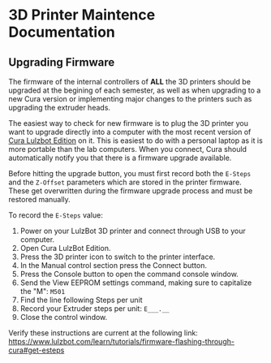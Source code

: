 # 3D Printer Maintence Documentation

## Upgrading Firmware

The firmware of the internal controllers of **ALL** the 3D printers should be
upgraded at the begining of each semester, as well as when upgrading to a new
Cura version or implementing major changes to the printers such as upgrading the
extruder heads.

The easiest way to check for new firmware is to plug the 3D printer you want to
upgrade directly into a computer with the most recent version of [Cura Lulzbot
Edition](https://www.lulzbot.com/cura#download) on it. This is easiest to do
with a personal laptop as it is more portable than the lab computers. When you
connect, Cura should automatically notify you that there is a firmware upgrade
available.

Before hitting the upgrade button, you must first record both the `E-Steps` and
the `Z-Offset` parameters which are stored in the printer firmware. These get
overwritten during the firmware upgrade process and must be restored manually.

To record the `E-Steps` value:

1.  Power on your LulzBot 3D printer and connect through USB to your computer.
2.  Open Cura LulzBot Edition.
3.  Press the 3D printer icon to switch to the printer interface.
4.  In the Manual control section press the Connect button.
5.  Press the Console button to open the command console window.
6.  Send the View EEPROM settings command, making sure to capitalize the "M": `M501`
7.  Find the line following Steps per unit
8.  Record your Extruder steps per unit: `E___.__`
9.  Close the control window.

Verify these instructions are current at the following link: <https://www.lulzbot.com/learn/tutorials/firmware-flashing-through-cura#get-esteps>
